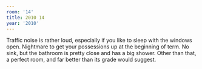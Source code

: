 ```yaml
---
room: '14'
title: 2010 14
year: '2010'
---
```


Traffic noise is rather loud, especially if you like to sleep with the windows open. Nightmare to get your possessions up at the beginning of term. No sink, but the bathroom is pretty close and has a big shower. Other than that, a perfect room, and far better than its grade would suggest.
